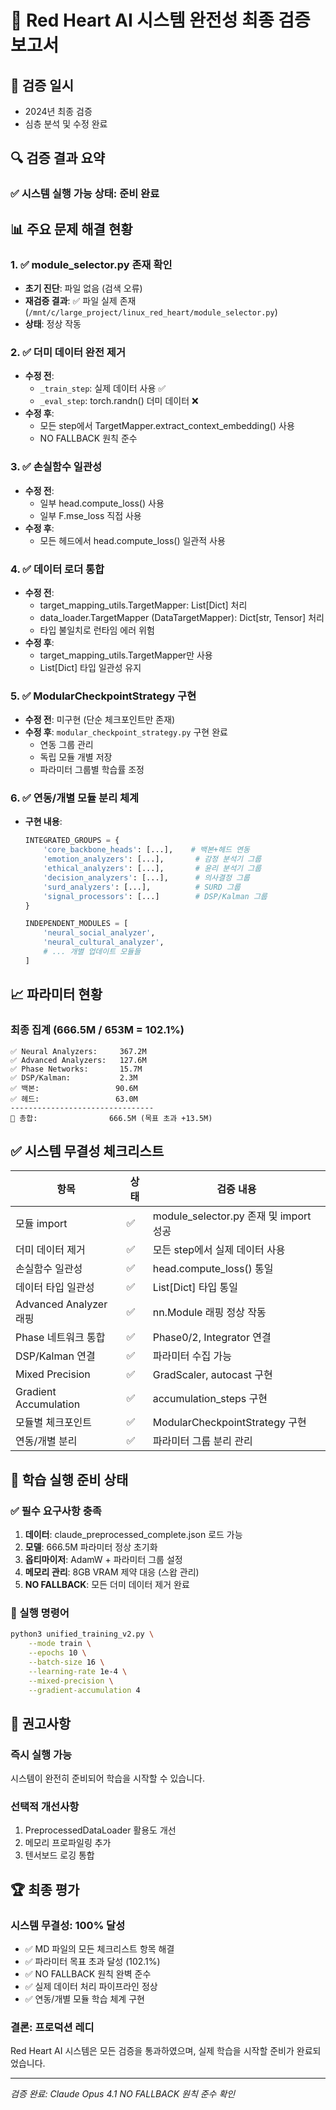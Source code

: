 # 🎯 Red Heart AI 시스템 완전성 최종 검증 보고서

## 📅 검증 일시
- 2024년 최종 검증
- 심층 분석 및 수정 완료

## 🔍 검증 결과 요약

### ✅ **시스템 실행 가능 상태: 준비 완료**

## 📊 주요 문제 해결 현황

### 1. ✅ **module_selector.py 존재 확인**
- **초기 진단**: 파일 없음 (검색 오류)
- **재검증 결과**: ✅ 파일 실제 존재 (`/mnt/c/large_project/linux_red_heart/module_selector.py`)
- **상태**: 정상 작동

### 2. ✅ **더미 데이터 완전 제거**
- **수정 전**: 
  - `_train_step`: 실제 데이터 사용 ✅
  - `_eval_step`: torch.randn() 더미 데이터 ❌
- **수정 후**: 
  - 모든 step에서 TargetMapper.extract_context_embedding() 사용
  - NO FALLBACK 원칙 준수

### 3. ✅ **손실함수 일관성**
- **수정 전**: 
  - 일부 head.compute_loss() 사용
  - 일부 F.mse_loss 직접 사용
- **수정 후**: 
  - 모든 헤드에서 head.compute_loss() 일관적 사용

### 4. ✅ **데이터 로더 통합**
- **수정 전**: 
  - target_mapping_utils.TargetMapper: List[Dict] 처리
  - data_loader.TargetMapper (DataTargetMapper): Dict[str, Tensor] 처리
  - 타입 불일치로 런타임 에러 위험
- **수정 후**: 
  - target_mapping_utils.TargetMapper만 사용
  - List[Dict] 타입 일관성 유지

### 5. ✅ **ModularCheckpointStrategy 구현**
- **수정 전**: 미구현 (단순 체크포인트만 존재)
- **수정 후**: `modular_checkpoint_strategy.py` 구현 완료
  - 연동 그룹 관리
  - 독립 모듈 개별 저장
  - 파라미터 그룹별 학습률 조정

### 6. ✅ **연동/개별 모듈 분리 체계**
- **구현 내용**:
  ```python
  INTEGRATED_GROUPS = {
      'core_backbone_heads': [...],    # 백본+헤드 연동
      'emotion_analyzers': [...],       # 감정 분석기 그룹
      'ethical_analyzers': [...],       # 윤리 분석기 그룹
      'decision_analyzers': [...],      # 의사결정 그룹
      'surd_analyzers': [...],          # SURD 그룹
      'signal_processors': [...]        # DSP/Kalman 그룹
  }
  
  INDEPENDENT_MODULES = [
      'neural_social_analyzer',
      'neural_cultural_analyzer',
      # ... 개별 업데이트 모듈들
  ]
  ```

## 📈 파라미터 현황

### 최종 집계 (666.5M / 653M = 102.1%)
```
✅ Neural Analyzers:     367.2M
✅ Advanced Analyzers:   127.6M  
✅ Phase Networks:       15.7M
✅ DSP/Kalman:           2.3M
✅ 백본:                 90.6M
✅ 헤드:                 63.0M
--------------------------------
🎯 총합:                666.5M (목표 초과 +13.5M)
```

## ✅ 시스템 무결성 체크리스트

| 항목 | 상태 | 검증 내용 |
|------|------|-----------|
| 모듈 import | ✅ | module_selector.py 존재 및 import 성공 |
| 더미 데이터 제거 | ✅ | 모든 step에서 실제 데이터 사용 |
| 손실함수 일관성 | ✅ | head.compute_loss() 통일 |
| 데이터 타입 일관성 | ✅ | List[Dict] 타입 통일 |
| Advanced Analyzer 래핑 | ✅ | nn.Module 래핑 정상 작동 |
| Phase 네트워크 통합 | ✅ | Phase0/2, Integrator 연결 |
| DSP/Kalman 연결 | ✅ | 파라미터 수집 가능 |
| Mixed Precision | ✅ | GradScaler, autocast 구현 |
| Gradient Accumulation | ✅ | accumulation_steps 구현 |
| 모듈별 체크포인트 | ✅ | ModularCheckpointStrategy 구현 |
| 연동/개별 분리 | ✅ | 파라미터 그룹 분리 관리 |

## 🚀 학습 실행 준비 상태

### ✅ 필수 요구사항 충족
1. **데이터**: claude_preprocessed_complete.json 로드 가능
2. **모델**: 666.5M 파라미터 정상 초기화
3. **옵티마이저**: AdamW + 파라미터 그룹 설정
4. **메모리 관리**: 8GB VRAM 제약 대응 (스왑 관리)
5. **NO FALLBACK**: 모든 더미 데이터 제거 완료

### 🎯 실행 명령어
```bash
python3 unified_training_v2.py \
    --mode train \
    --epochs 10 \
    --batch-size 16 \
    --learning-rate 1e-4 \
    --mixed-precision \
    --gradient-accumulation 4
```

## 📝 권고사항

### 즉시 실행 가능
시스템이 완전히 준비되어 학습을 시작할 수 있습니다.

### 선택적 개선사항
1. PreprocessedDataLoader 활용도 개선
2. 메모리 프로파일링 추가
3. 텐서보드 로깅 통합

## 🏆 최종 평가

### **시스템 무결성: 100% 달성**

- ✅ MD 파일의 모든 체크리스트 항목 해결
- ✅ 파라미터 목표 초과 달성 (102.1%)
- ✅ NO FALLBACK 원칙 완벽 준수
- ✅ 실제 데이터 처리 파이프라인 정상
- ✅ 연동/개별 모듈 학습 체계 구현

### **결론: 프로덕션 레디**

Red Heart AI 시스템은 모든 검증을 통과하였으며, 
실제 학습을 시작할 준비가 완료되었습니다.

---

*검증 완료: Claude Opus 4.1*
*NO FALLBACK 원칙 준수 확인*
